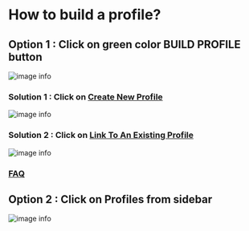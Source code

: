 # How to build a profile?

## Option 1 : Click on green color BUILD PROFILE button

![image info](../static/img/profiles/step1.png)

### Solution 1 : Click on [Create New Profile](/faqs/Chat/q5)

![image info](../static/img/profiles/step2.png)

### Solution 2 : Click on [Link To An Existing Profile](/faqs/Chat/q6)

![image info](../static/img/profiles/step3.png)
### [FAQ](/faqs/Chat/q5)

## Option 2 : Click on Profiles from sidebar

![image info](../static/img/profiles/step32.png)
